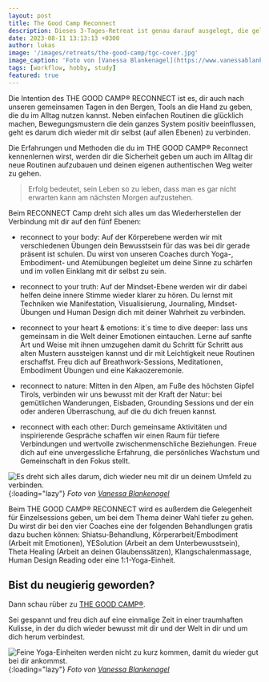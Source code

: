 ```yaml
---
layout: post
title: The Good Camp Reconnect
description: Dieses 3-Tages-Retreat ist genau darauf ausgelegt, die gelungene Balance aus Entspannung und Anspannung (Input, Austausch und Bewegung) zu haben. Du wirst von vier Coaches durch das Wochenende begleitet und es besteht genügend Raum, um auf jeden Einzelnen individuell einzugehen.
date: 2023-08-11 13:13:13 +0300
author: lukas
image: '/images/retreats/the-good-camp/tgc-cover.jpg'
image_caption: 'Foto von [Vanessa Blankenagel](https://www.vanessablankenagel.com/)'
tags: [workflow, hobby, study]
featured: true
---
```


Die Intention des THE GOOD CAMP® RECONNECT ist es, dir auch nach unseren gemeinsamen Tagen in den Bergen, Tools an die Hand zu geben, die du im Alltag nutzen kannst. Neben einfachen Routinen die glücklich machen, Bewegungsmustern die dein ganzes System positiv beeinflussen, geht es darum dich wieder mit dir selbst (auf allen Ebenen) zu verbinden. 

Die Erfahrungen und Methoden die du im THE GOOD CAMP® Reconnect kennenlernen wirst, werden dir die Sicherheit geben um auch im Alltag dir neue Routinen aufzubauen und deinen eigenen authentischen Weg weiter zu gehen.

> ​Erfolg bedeutet, sein Leben so zu leben, dass man es gar nicht erwarten kann am nächsten Morgen aufzustehen.

Beim RECONNECT Camp dreht sich alles um das Wiederherstellen der Verbindung mit dir auf den fünf Ebenen:

* reconnect to your body: Auf der Körperebene werden wir mit verschiedenen Übungen dein Bewusstsein für das was bei dir gerade präsent ist schulen. Du wirst von unseren Coaches durch Yoga-, Embodiment- und Atemübungen begleitet um deine Sinne zu schärfen und im vollen Einklang mit dir selbst zu sein.

* reconnect to your truth: Auf der Mindset-Ebene werden wir dir dabei helfen deine innere Stimme wieder klarer zu hören. Du lernst mit Techniken wie Manifestation, Visualisierung, Journaling, Mindset-Übungen und Human Design dich mit deiner Wahrheit zu verbinden.

* reconnect to your heart & emotions: it´s time to dive deeper: lass uns gemeinsam in die Welt deiner Emotionen eintauchen. Lerne auf sanfte Art und Weise mit ihnen umzugehen damit du Schritt für Schritt aus alten Mustern aussteigen kannst und dir mit Leichtigkeit neue Routinen erschaffst. Freu dich auf Breathwork-Sessions, Meditationen, Embodiment Übungen und eine Kakaozeremonie.

* reconnect to nature: Mitten in den Alpen, am Fuße des höchsten Gipfel Tirols, verbinden wir uns bewusst mit der Kraft der Natur: bei gemütlichen Wanderungen, Eisbaden, Grounding Sessions und der ein oder anderen Überraschung, auf die du dich freuen kannst.

* reconnect with each other: Durch gemeinsame Aktivitäten und inspirierende Gespräche schaffen wir einen Raum für tiefere Verbindungen und wertvolle zwischenmenschliche Beziehungen. Freue dich auf eine unvergessliche Erfahrung, die persönliches Wachstum und Gemeinschaft in den Fokus stellt. 

![Es dreht sich alles darum, dich wieder neu mit dir un deinem Umfeld zu verbinden.]({{site.baseurl}}/images/retreats/the-good-camp/tgc-reconnect-to-nature.jpg){:loading="lazy"}
*Foto von [Vanessa Blankenagel](https://unsplash.com/photos/vn59e-3J2oo)*

Beim THE GOOD CAMP® RECONNECT wird es außerdem die Gelegenheit für Einzelsessions geben, um bei dem Thema deiner Wahl tiefer zu gehen. Du wirst dir bei den vier Coaches eine der folgenden Behandlungen gratis dazu buchen können: Shiatsu-Behandlung, Körperarbeit/Embodiment (Arbeit mit Emotionen), YESolution (Arbeit an dem Unterbewusstsein), Theta Healing (Arbeit an deinen Glaubenssätzen), Klangschalenmassage, Human Design Reading oder eine 1:1-Yoga-Einheit.

## Bist du neugierig geworden?

Dann schau rüber zu [THE GOOD CAMP®](https://www.thegoodcamp.net/reconnect-camp.html).

Sei gespannt und freu dich auf eine einmalige Zeit in einer traumhaften Kulisse, in der du dich wieder bewusst mit dir und der Welt in dir und um dich herum verbindest. 

![Feine Yoga-Einheiten werden nicht zu kurz kommen, damit du wieder gut bei dir ankommst.]({{site.baseurl}}/images/retreats/the-good-camp/tgc-yoga.jpg){:loading="lazy"}
*Foto von [Vanessa Blankenagel](https://unsplash.com/photos/vn59e-3J2oo)*
